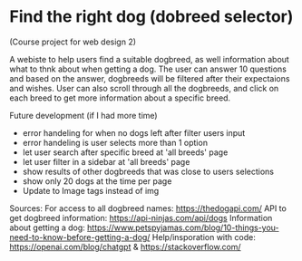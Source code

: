 # Find the right dog (dobreed selector)
(Course project for web design 2)

A webiste to help users find a suitable dogbreed, as well information about what to thnk about when getting a dog.
The user can answer 10 questions and based on the answer, dogbreeds will be filtered after their expectaions and wishes.
User can also scroll through all the dogbreeds, and click on each breed to get more information about a specific breed.

Future development (if I had more time)
 - error handeling for when no dogs left after filter users input
 - error handeling is user selects more than 1 option
 - let user search after specific breed at 'all breeds' page
 - let user filter in a sidebar at 'all breeds' page
 - show results of other dogbreeds that was close to users selections
 - show only 20 dogs at the time per page
 - Update to Image tags instead of img
 
 Sources:
 For access to all dogbreed names: https://thedogapi.com/ 
 API to get dogbreed information: https://api-ninjas.com/api/dogs
 Information about getting a dog: https://www.petspyjamas.com/blog/10-things-you-need-to-know-before-getting-a-dog/ 
 Help/insporation with code: https://openai.com/blog/chatgpt & https://stackoverflow.com/



